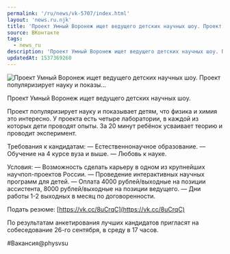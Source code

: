 ```yaml
---
permalink: '/ru/news/vk-5707/index.html'
layout: 'news.ru.njk'
title: 'Проект Умный Воронеж ищет ведущего детских научных шоу. Проект популяризирует науку и показы'
source: ВКонтакте
tags:
  - news_ru
description: 'Проект Умный Воронеж ищет ведущего детских научных шоу. Проект популяризирует науку и показы…'
updatedAt: 1537369260
---
```

![Проект Умный Воронеж ищет ведущего детских научных шоу. Проект популяризирует науку и показы…](https://sun9-41.userapi.com/impf/c850720/v850720747/6f59/sUWbJnwG_fY.jpg?size=1280x720&quality=96&proxy=1&sign=c331e771b1954cd9eb33f94fd2db93ff&c_uniq_tag=Nluzm8e7Q4A9l3zF90292gvLcHVYmz5DPVqahIBWxdk&type=album)

Проект Умный Воронеж ищет ведущего детских научных шоу.

Проект популяризирует науку и показывает детям, что физика и химия это интересно. У проекта есть четыре лаборатории, в каждой из которых дети проводят опыты. За 20 минут ребёнок усваивает теорию и проводит эксперимент.

Требования к кандидатам:
— Естественнонаучное образование.
— Обучение на 4 курсе вуза и выше.
— Любовь к науке.

Условия:
— Возможность сделать карьеру в одном из крупнейших научпоп-проектов России.
— Проведение интерактивных научных программ для детей.
— Оплата 4000 рублей/выходные на позиции ассистента, 8000 рублей/выходные на позиции ведущего.
— Дни работы 1-2 выходных в месяц по договоренности.

Подать резюме: [https://vk.cc/8uCrqC](https://vk.cc/8uCrqC)

По результатам анкетирования лучших кандидатов пригласят на собеседование 26-го сентября, в среду в 17 часов.

#Вакансия@physvsu

